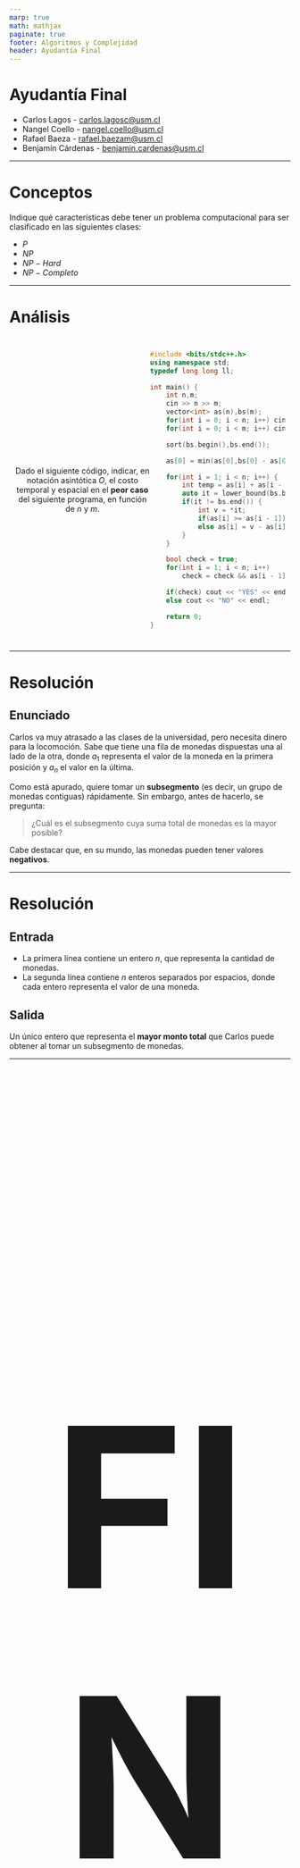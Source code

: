 ```yaml
---
marp: true
math: mathjax
paginate: true
footer: Algoritmos y Complejidad
header: Ayudantía Final
---
```


<!-- _class: title -->
# Ayudantía Final
- Carlos Lagos - carlos.lagosc@usm.cl  
- Nangel Coello - nangel.coello@usm.cl  
- Rafael Baeza - rafael.baezam@usm.cl  
- Benjamín Cárdenas - benjamin.cardenas@usm.cl 

---

# Conceptos

Indique qué características debe tener un problema computacional para ser clasificado en las siguientes clases:

* $P$
* $NP$
* $NP-Hard$
* $NP-Completo$

---

# Análisis

<style scoped>
    code,pre{
        width:80%;
    }
</style>

<div style="display:flex;padding:10px;">

<div style="width:50%;display:flex;align-items:center;text-align:center;">

Dado el siguiente código, indicar, en notación asintótica $O$, el costo temporal y espacial en el **peor caso** del siguiente programa, en función de $n$ y $m$.


</div>


<div style="width:50%;display:flex;align-items:center;justify-content:center;">

```c++
#include <bits/stdc++.h>
using namespace std;
typedef long long ll;

int main() {
    int n,m;
    cin >> n >> m;
    vector<int> as(n),bs(m);
    for(int i = 0; i < n; i++) cin >> as[i];
    for(int i = 0; i < m; i++) cin >> bs[i];

    sort(bs.begin(),bs.end());

    as[0] = min(as[0],bs[0] - as[0]);

    for(int i = 1; i < n; i++) {
        int temp = as[i] + as[i - 1];
        auto it = lower_bound(bs.begin(),bs.end(),temp);
        if(it != bs.end()) {
            int v = *it;
            if(as[i] >= as[i - 1]) as[i] = min(as[i],v - as[i]);
            else as[i] = v - as[i];
        }
    }

    bool check = true;
    for(int i = 1; i < n; i++)
        check = check && as[i - 1] <= as[i];

    if(check) cout << "YES" << endl;
    else cout << "NO" << endl;

    return 0;
}
```

</div>

</div>

---

# Resolución

## Enunciado

Carlos va muy atrasado a las clases de la universidad, pero necesita dinero para la locomoción. Sabe que tiene una fila de monedas dispuestas una al lado de la otra, donde $a_1$ representa el valor de la moneda en la primera posición y $a_n$ el valor en la última. 

Como está apurado, quiere tomar un **subsegmento** (es decir, un grupo de monedas contiguas) rápidamente. Sin embargo, antes de hacerlo, se pregunta: 

> ¿Cuál es el subsegmento cuya suma total de monedas es la mayor posible? 

Cabe destacar que, en su mundo, las monedas pueden tener valores **negativos**.

---

# Resolución

## Entrada

- La primera línea contiene un entero $n$, que representa la cantidad de monedas.
- La segunda línea contiene $n$ enteros separados por espacios, donde cada entero representa el valor de una moneda.

## Salida

Un único entero que representa el **mayor monto total** que Carlos puede obtener al tomar un subsegmento de monedas.

---

<div align="center">
<h2 style="font-size:400px;">FIN</h2>
</div>